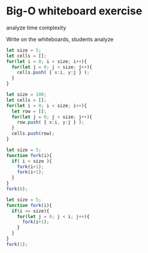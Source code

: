# Big-O whiteboard exercise

analyze time complexity

Write on the whiteboards, students analyze

```javascript
let size = 5;
let cells = [];
for(let i = 0; i < size; i++){
  for(let j = 0; j < size; j++){
    cells.push( { x:i, y:j } );
  }
}
```
```javascript
let size = 100;
let cells = [];
for(let i = 0; i < size; i++){
  let row = [];
  for(let j = 0; j < size; j++){
    row.push( { x:i, y:j } );
  }
  cells.push(row);
}
```

```javascript
let size = 5;
function fork(i){
  if( i < size ){
    fork(i+1);
    fork(i+1);
  }
}
fork(0);
```

```javascript
let size = 5;
function fork(i){
  if(i <= size){
    for(let j = 0; j < i; j++){
      fork(i+1);
    }
  }
}
fork(1);
```

